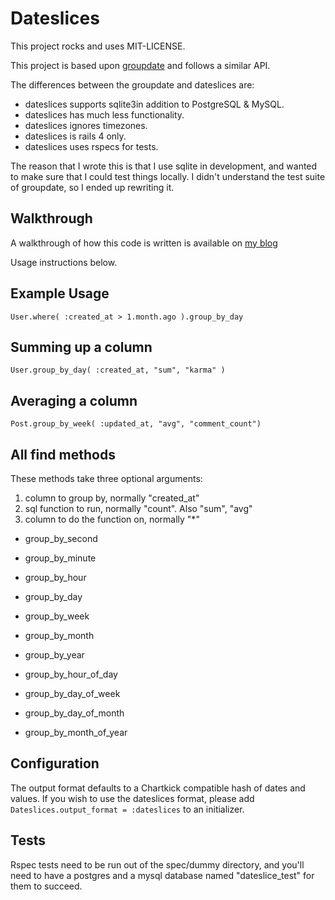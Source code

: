 # Dateslices

This project rocks and uses MIT-LICENSE.

This project is based upon [groupdate](https://github.com/ankane/groupdate) and follows a similar API.

The differences between the groupdate and dateslices are:
- dateslices supports sqlite3in addition to PostgreSQL & MySQL.
- dateslices has much less functionality.
- dateslices ignores timezones.
- dateslices is rails 4 only.
- dateslices uses rspecs for tests.

The reason that I wrote this is that I use sqlite in development, and wanted to make sure that I could test things locally.  I didn't understand the test suite of groupdate, so I ended up rewriting it.

## Walkthrough

A walkthrough of how this code is written is available on [my blog](http://willschenk.com/dateslice-writing-rails-extensions/)

Usage instructions below.

## Example Usage

```
User.where( :created_at > 1.month.ago ).group_by_day
```

## Summing up a column

```
User.group_by_day( :created_at, "sum", "karma" )
```

## Averaging a column

```
Post.group_by_week( :updated_at, "avg", "comment_count")
```

## All find methods

These methods take three optional arguments:

1. column to group by, normally "created_at"
2. sql function to run, normally "count".  Also "sum", "avg"
3. column to do the function on, normally "*"

- group_by_second
- group_by_minute
- group_by_hour
- group_by_day
- group_by_week
- group_by_month
- group_by_year

- group_by_hour_of_day
- group_by_day_of_week
- group_by_day_of_month
- group_by_month_of_year

## Configuration

The output format defaults to a Chartkick compatible hash of dates and values.
If you wish to use the dateslices format, please add `Dateslices.output_format = :dateslices` to an initializer.

## Tests

Rspec tests need to be run out of the spec/dummy directory, and you'll need to have a postgres and a mysql database named "dateslice_test" for them to succeed.

